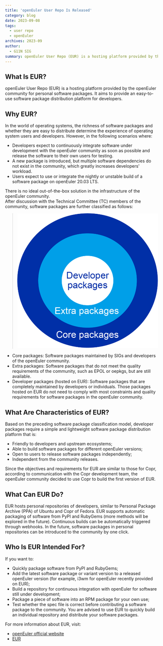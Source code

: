 ```yaml
---
title: 'openEuler User Repo Is Released'
category: blog
date: 2023-09-08
tags:
  - user repo
  - openEuler
archives: 2023-09
author:
  - G11N SIG
summary: openEuler User Repo (EUR) is a hosting platform provided by the openEuler community for personal software packages. It aims to provide an easy-to-use software package distribution platform for developers.
---
```


## What Is EUR?
openEuler User Repo (EUR) is a hosting platform provided by the openEuler community for personal software packages. It aims to provide an easy-to-use software package distribution platform for developers.

## Why EUR?

In the world of operating systems, the richness of software packages and whether they are easy to distribute determine the experience of operating system users and developers. However, in the following scenarios where:

-	Developers expect to continuously integrate software under development with the openEuler community as soon as possible and release the software to their own users for testing.  
-	A new package is introduced, but multiple software dependencies do not exist in the community, which greatly increases developers' workload.  
-	Users expect to use or integrate the nightly or unstable build of a software package on openEuler 20.03 LTS.  

There is no ideal out-of-the-box solution in the infrastructure of the openEuler community.  
After discussion with the Technical Committee (TC) members of the community, software packages are further classified as follows:

>![](./image/image1.png)  
 
-	Core packages: Software packages maintained by SIGs and developers of the openEuler community.  
-	Extra packages: Software packages that do not meet the quality requirements of the community, such as EPOL or oepkgs, but are still available.  
-	Developer packages (hosted on EUR): Software packages that are completely maintained by developers or individuals. Those packages hosted on EUR do not need to comply with most constraints and quality requirements for software packages in the openEuler community.  

## What Are Characteristics of EUR?
Based on the preceding software package classification model, developer packages require a simple and lightweight software package distribution platform that is:

-	Friendly to developers and upstream ecosystems;  
-	Able to build software packages for different openEuler versions;  
-	Open to users to release software packages independently;  
-	Independent from the community releases.  

Since the objectives and requirements for EUR are similar to those for Copr, according to communication with the Copr development team, the openEuler community decided to use Copr to build the first version of EUR.

## What Can EUR Do?
EUR hosts personal repositories of developers, similar to Personal Package Archive (PPA) of Ubuntu and Copr of Fedora. EUR supports automatic packaging of software from PyPI and RubyGems (more methods will be explored in the future). Continuous builds can be automatically triggered through webhooks. In the future, software packages in personal repositories can be introduced to the community by one click.

## Who Is EUR Intended For?

If you want to:
-	Quickly package software from PyPI and RubyGems;  
-	Add the latest software package or variant version to a released openEuler version (for example, i3wm for openEuler recently provided on EUR);  
-	Build a repository for continuous integration with openEuler for software still under development;  
-	Package a piece of software into an RPM package for your own use;  
-	Test whether the spec file is correct before contributing a software package to the community.
You are advised to use EUR to quickly build an individual repository and distribute your software packages.  

For more information about EUR, visit:

-	[openEuler official website](https://www.openeuler.org/en/)
-	[EUR](https://eur.openeuler.openatom.cn/)


